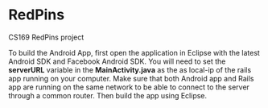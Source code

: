 RedPins
=======

CS169 RedPins project

To build the Android App, first open the application in Eclipse with the latest Android SDK and Facebook Android SDK. You will need to set the **serverURL** variable in the **MainActivity.java** as the as local-ip of the rails app running on your computer. Make sure that both Android app and Rails app are running on the same network to be able to connect to the server through a common router. Then build the app using Eclipse.

